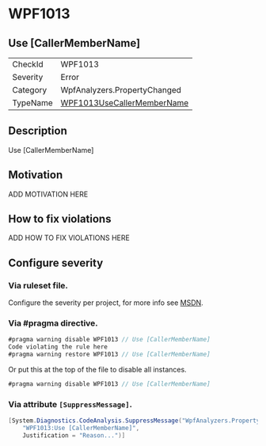# WPF1013
## Use [CallerMemberName]

<!-- start generated table -->
<table>
<tr>
  <td>CheckId</td>
  <td>WPF1013</td>
</tr>
<tr>
  <td>Severity</td>
  <td>Error</td>
</tr>
<tr>
  <td>Category</td>
  <td>WpfAnalyzers.PropertyChanged</td>
</tr>
<tr>
  <td>TypeName</td>
  <td><a href="https://github.com/DotNetAnalyzers/WpfAnalyzers/blob/master/WpfAnalyzers.Analyzers/PropertyChanged/WPF1013UseCallerMemberName.cs">WPF1013UseCallerMemberName</a></td>
</tr>
</table>
<!-- end generated table -->

## Description

Use [CallerMemberName]

## Motivation

ADD MOTIVATION HERE

## How to fix violations

ADD HOW TO FIX VIOLATIONS HERE

<!-- start generated config severity -->
## Configure severity

### Via ruleset file.

Configure the severity per project, for more info see [MSDN](https://msdn.microsoft.com/en-us/library/dd264949.aspx).

### Via #pragma directive.
```C#
#pragma warning disable WPF1013 // Use [CallerMemberName]
Code violating the rule here
#pragma warning restore WPF1013 // Use [CallerMemberName]
```

Or put this at the top of the file to disable all instances.
```C#
#pragma warning disable WPF1013 // Use [CallerMemberName]
```

### Via attribute `[SuppressMessage]`.

```C#
[System.Diagnostics.CodeAnalysis.SuppressMessage("WpfAnalyzers.PropertyChanged", 
    "WPF1013:Use [CallerMemberName]", 
    Justification = "Reason...")]
```
<!-- end generated config severity -->